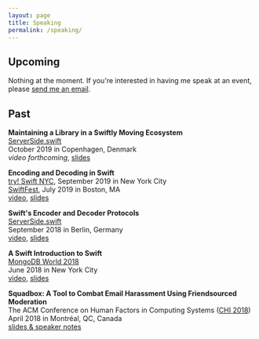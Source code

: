 ```yaml
---
layout: page
title: Speaking
permalink: /speaking/
---
```


## Upcoming
Nothing at the moment. If you're interested in having me speak at an event, please [send me an email](mailto:kaitlinmahar@gmail.com).

## Past
**Maintaining a Library in a Swiftly Moving Ecosystem**<br>
[ServerSide.swift](https://www.serversideswift.info/)<br>
October 2019 in Copenhagen, Denmark<br>
*video forthcoming*, [slides](https://speakerdeck.com/kmahar/maintaining-a-library-in-a-swiftly-moving-ecosystem)

**Encoding and Decoding in Swift**<br>
[try! Swift NYC](https://www.tryswift.co/events/2019/nyc/), September 2019 in New York City<br>
[SwiftFest](https://swiftfest.io/), July 2019 in Boston, MA<br>
[video](https://www.youtube.com/watch?v=9GZ8Hiq-Nbc), [slides](https://speakerdeck.com/kmahar/encoding-and-decoding-in-swift)

**Swift's Encoder and Decoder Protocols**<br>
[ServerSide.swift](https://www.serversideswift.info/2018)<br>
September 2018 in Berlin, Germany<br>
[video](https://www.youtube.com/watch?v=yL5Ff5p1hyc), [slides](https://speakerdeck.com/kmahar/swifts-encoder-and-decoder-protocols)

**A Swift Introduction to Swift**<br>
[MongoDB World 2018](https://www.mongodb.com/world18)<br>
June 2018 in New York City<br>
[video](https://www.youtube.com/watch?v=CcCTM1PN1N4), [slides](https://speakerdeck.com/kmahar/a-swift-introduction-to-swift)

**Squadbox: A Tool to Combat Email Harassment Using Friendsourced Moderation**<br>
The ACM Conference on Human Factors in Computing Systems ([CHI 2018](https://chi2018.acm.org/))<br>
April 2018 in Montréal, QC, Canada<br>
[slides & speaker notes](https://people.csail.mit.edu/axz/squadbox.html)
